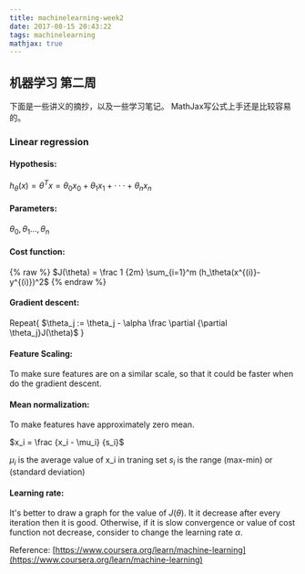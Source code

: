 ```yaml
---
title: machinelearning-week2
date: 2017-08-15 20:43:22
tags: machinelearning
mathjax: true
---
```


## 机器学习 第二周
下面是一些讲义的摘抄，以及一些学习笔记。
MathJax写公式上手还是比较容易的。

### Linear regression

#### Hypothesis:

$h_\theta(x) = \theta^Tx = \theta_0x_0 + \theta_1x_1 + ··· + \theta_nx_n$

#### Parameters: 

$\theta_0,\theta_1...,\theta_n$


#### Cost function:
{% raw %}
$J(\theta) = \frac 1 {2m} \sum_{i=1}^m (h_\theta(x^{(i)}-y^{(i)})^2$
{% endraw %}
#### Gradient descent:
Repeat{
    $\theta_j := \theta_j - \alpha \frac \partial {\partial \theta_j}J(\theta)$
}

#### Feature Scaling:
To make sure features are on a similar scale, so that it could be faster when do the gradient descent.

#### Mean normalization:
To make features have approximately zero mean.

$x_i = \frac {x_i - \mu_i} {s_i}$

$\mu_i$ is the average value of x_i in traning set
$s_i$ is the range (max-min)  or (standard deviation)

#### Learning rate:
It's better to draw a graph for the value of $J(\theta)$. It it decrease after every iteration then it is good.
Otherwise, if it is slow convergence or value of cost function not decrease, consider to change the learning rate $\alpha$.

Reference: [https://www.coursera.org/learn/machine-learning](https://www.coursera.org/learn/machine-learning)